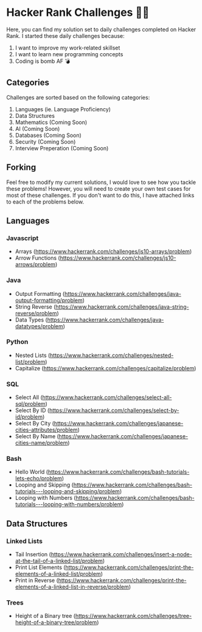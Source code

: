 # Hacker Rank Challenges 👨‍💻
Here, you can find my solution set to daily challenges completed on Hacker Rank. I started these daily challenges because:
1) I want to improve my work-related skillset
2) I want to learn new programming concepts
3) Coding is bomb AF 💣

## Categories

Challenges are sorted based on the following categories:

1) Languages (ie. Language Proficiency)
2) Data Structures
3) Mathematics (Coming Soon)
4) AI (Coming Soon)
5) Databases (Coming Soon)
6) Security (Coming Soon)
7) Interview Preperation (Coming Soon)

## Forking

Feel free to modify my current solutions, I would love to see how you tackle these problems!
However, you will need to create your own test cases for most of these challenges. If you don't want to do this,
I have attached links to each of the problems below.

## Languages 

### Javascript

* Arrays (https://www.hackerrank.com/challenges/js10-arrays/problem)
* Arrow Functions (https://www.hackerrank.com/challenges/js10-arrows/problem)

### Java 

* Output Formatting (https://www.hackerrank.com/challenges/java-output-formatting/problem)
* String Reverse (https://www.hackerrank.com/challenges/java-string-reverse/problem)
* Data Types (https://www.hackerrank.com/challenges/java-datatypes/problem)

### Python 

* Nested Lists (https://www.hackerrank.com/challenges/nested-list/problem)
* Capitalize (https://www.hackerrank.com/challenges/capitalize/problem)

### SQL

* Select All (https://www.hackerrank.com/challenges/select-all-sql/problem)
* Select By ID (https://www.hackerrank.com/challenges/select-by-id/problem)
* Select By City (https://www.hackerrank.com/challenges/japanese-cities-attributes/problem)
* Select By Name (https://www.hackerrank.com/challenges/japanese-cities-name/problem)

### Bash 

* Hello World (https://www.hackerrank.com/challenges/bash-tutorials-lets-echo/problem)  
* Looping and Skipping (https://www.hackerrank.com/challenges/bash-tutorials---looping-and-skipping/problem)
* Looping with Numbers (https://www.hackerrank.com/challenges/bash-tutorials---looping-with-numbers/problem)

## Data Structures

### Linked Lists

* Tail Insertion (https://www.hackerrank.com/challenges/insert-a-node-at-the-tail-of-a-linked-list/problem)
* Print List Elements (https://www.hackerrank.com/challenges/print-the-elements-of-a-linked-list/problem)
* Print in Reverse (https://www.hackerrank.com/challenges/print-the-elements-of-a-linked-list-in-reverse/problem)

### Trees

* Height of a Binary tree (https://www.hackerrank.com/challenges/tree-height-of-a-binary-tree/problem)


